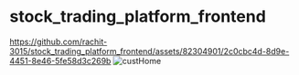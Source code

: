 # stock_trading_platform_frontend
https://github.com/rachit-3015/stock_trading_platform_frontend/assets/82304901/2c0cbc4d-8d9e-4451-8e46-5fe58d3c269b
![custHome](https://github.com/rachit-3015/stock_trading_platform_frontend/assets/82304901/71791ca4-4fb4-4f3c-bb32-5a304b3ceeab)

